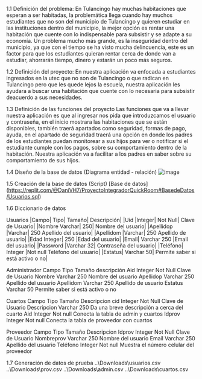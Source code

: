 
1.1	Definición del problema:
En Tulancingo hay muchas habitaciones que esperan a ser habitadas, la problemática
llega cuando hay muchos estudiantes que no son del municipio de Tulancingo y quieren
estudiar en las instituciones dentro del municipio, la mejor opción es rentar una
habitación que cuente con lo indispensable para subsistir y se adapte a su economía. Un
problema mucho más grande, es la inseguridad dentro del municipio, ya que con el
tiempo se ha visto mucha delincuencia, este es un factor para que los estudiantes quieran
rentar cerca de donde van a estudiar, ahorrarán tiempo, dinero y estarán un poco más
seguros.

1.2 Definición del proyecto:
En nuestra aplicación va enfocada a estudiantes ingresados en la utec que no son de Tulancingo o que radican en Tulancingo pero que les quede lejos la escuela, nuestra aplicación les ayudara a buscar una habitación que cuente con lo necesaria para subsistir deacuerdo a sus necesidades.

1.3 Definición de las funciones del proyecto
Las funciones que va a llevar nuestra aplicación es que al ingresar nos pida que introduzcamos el usuario y contraseña, en el inicio mostrara las habitaciones que se están disponibles, también traerá apartados como seguridad, formas de pago, ayuda, en el apartado de seguridad traerá una opción en donde los padres de los estudiantes puedan monitorear a sus hijos para ver o notificar si el estudiante cumple con los pagos, sobre su comportamiento dentro de la habitación. Nuestra aplicación va a facilitar a los padres en saber sobre su comportamiento de sus hijos.

1.4 Diseño de la base de datos (Diagrama entidad - relación)
![image](https://user-images.githubusercontent.com/102370094/173268857-e740a664-7846-4309-a2b9-bb3203284a4b.png)

1.5 Creación de la base de datos (Script)
[Base de datos] (https://replit.com/@DaniVH7/ProyectoIntegradorQuickRoom#BasedeDatos/Usuarios.sql)

1.6 Diccionario de datos

Usuarios
|Campo|	Tipo|	Tamaño|	Descripción|
|Uid	|Integer|	Not Null|	Clave de Usuario|
|Nombre	Varchar|	250|	Nombre del usuario|
|Apellidop	|Varchar|	250	Apellido del usuario|
|Apellidom	|Varchar|	250	Apellido de usuario|
|Edad	Integer|	250	|Edad del usuario|
|Email|	Varchar	250	|Email del usuario|
|Password	|Varchar	32|	Contraseña del usuario|
|Teléfono|	Integer	|Not null	Teléfono del usuario|
|Estatus|	Varchar	50|	Permite saber si está activo o no|


Administrador
Campo	Tipo	Tamaño	descripción
Aid	Integer	Not Null	Clave de Usuario
Nombre	Varchar	250	Nombre del usuario
Apellidop	Varchar	250	Apellido del usuario
Apellidom	Varchar	250	Apellido de usuario
Estatus	Varchar	50	Permite saber si está activo o no


Cuartos
Campo	Tipo	Tamaño	Descripcion
cid	Integer	Not Null	Clave de Usuario
Descripcion 	Varchar	250	Da una breve descripción a cerca del cuarto
Aid	Integer	Not null	Conecta la tabla de admin y cuartos
Idprov	Integer	Not null	Conecta la tabla de proveedor con cuartos

Proveedor
Campo	Tipo	Tamaño	Descripcion
Idprov	Integer	Not Null	Clave de Usuario
Nombreprov	Varchar	250	Nombre del usuario
Email	Varchar	250	Apellido del usuario
Teléfono 	Integer	Not null	Muestra el número celular del proveedor









1.7 Generación de datos de prueba
..\Downloads\usuarios.csv
..\Downloads\prov.csv
..\Downloads\admin.csv
..\Downloads\cuartos.csv
